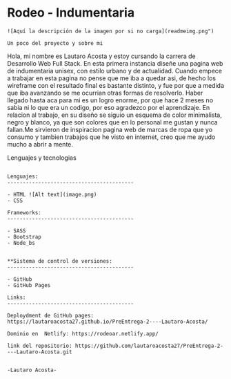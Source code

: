# Rodeo - Indumentaria
~~~~~~~ PROYECTO FINAL ~~~~~~~~ 
![Aquí la descripción de la imagen por si no carga](readmeimg.png")   

Un poco del proyecto y sobre mi
~~~~~~~~~~~~~~~~~~~~~~~~~~~~~~~~~~~~~~~~~~~~~~~~~~~~~~~~~~~~~~~~~~~~~~~~~~~~~~~~~~~~~~~~~~~~~~~~~~~~

Hola, mi nombre es Lautaro Acosta y estoy cursando la carrera de Desarrollo Web Full Stack. En esta primera instancia diseñe una pagina web de indumentaria unisex, con estilo urbano y de actualidad. Cuando empece a trabajar en esta pagina no pense que me iba a quedar asi, de hecho los wireframe con el resultado final es bastante distinto, y fue por que a medida que iba avanzando se me ocurrian otras formas de resolverlo. Haber llegado hasta aca para mi es un logro enorme, por que hace 2 meses no sabia ni lo que era un codigo, por eso agradezco por el aprendizaje. 
En relacion al trabajo, en su diseño se siguio un esquema de color minimalista, negro y blanco, ya que son colores que en lo personal me gustan y nunca fallan.Me sirvieron de inspiracion pagina web de marcas de ropa que yo consumo y tambien trabajos que he visto en internet, creo que me ayudo mucho a abrir a mente.


Lenguajes y tecnologias
~~~~~~~~~~~~~~~~~~~~~~~~~~~~~~~~~~~~~~~~~~~~~~~~~~~~~~~~~~~~~~~~~~~~~~~~~~~~~~~~~~~~~~~~~~~~~~~~~~~~

Lenguajes:
-----------------------------------------

- HTML ![Alt text](image.png)
- CSS 

Frameworks:
-----------------------------------------

- SASS 
- Bootstrap 
- Node_bs


**Sistema de control de versiones:
-----------------------------------------

- GitHub
- GitHub Pages

Links:
-----------------------------------------

Deploydment de GitHub pages: https://lautaroacosta27.github.io/PreEntrega-2----Lautaro-Acosta/

Dominio en  Netlify: https://rodeoar.netlify.app/

link del repositorio: https://github.com/lautaroacosta27/PreEntrega-2----Lautaro-Acosta.git


-Lautaro Acosta-
